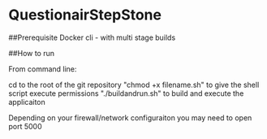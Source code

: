 # QuestionairStepStone


##Prerequisite
Docker cli - with multi stage builds

##How to run

From command line:

cd to the root of the git repository
"chmod +x filename.sh" to give the shell script execute permissions
"./buildandrun.sh" to build and execute the applicaiton

Depending on your firewall/network configuraiton you may need to open port 5000


